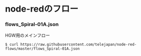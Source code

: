 # node-redのフロー

### flows_Spiral-01A.json

HGW用のメインフロー

```
$ curl https://raw.githubusercontent.com/telejapan/node-red-flows/master/flows_Spiral-01A.json
```
